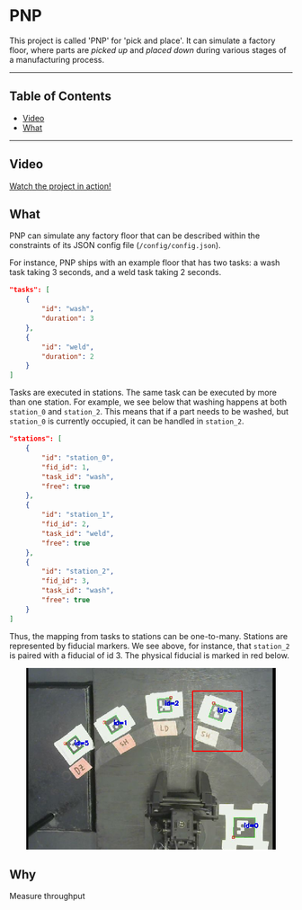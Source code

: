 # PNP

This project is called 'PNP' for 'pick and place'. It can simulate a factory
floor, where parts are _picked up_ and _placed down_ during various stages of a
manufacturing process.

---
## Table of Contents
- [Video](#video)
- [What](#what)
---

## Video
[Watch the project in action!](https://drive.google.com/file/d/1KwD7RT69WAX70gCqWBaPEyARUFQieyVz/view?usp=sharing)

## What

PNP can simulate any factory floor that can be described within the constraints
of its JSON config file (`/config/config.json`).

For instance, PNP ships with an example floor that has two tasks: a wash task
taking 3 seconds, and a weld task taking 2 seconds. 

```json   
"tasks": [
    {
        "id": "wash",
        "duration": 3
    },
    {
        "id": "weld",
        "duration": 2
    }
]
```

Tasks are executed in stations. The same task can be executed by more than one
station. For example, we see below that washing happens at both `station_0` and
`station_2`. This means that if a part needs to be washed, but `station_0` is
currently occupied, it can be handled in `station_2`. 

```json
"stations": [
    {
        "id": "station_0",
        "fid_id": 1,
        "task_id": "wash",
        "free": true 
    },
    {
        "id": "station_1",
        "fid_id": 2,
        "task_id": "weld",
        "free": true 
    },
    {
        "id": "station_2",
        "fid_id": 3,
        "task_id": "wash",
        "free": true 
    }
]
```

Thus, the mapping from tasks to stations can be one-to-many. Stations are
represented by fiducial markers. We see above, for instance, that `station_2` is
paired with a fiducial of id 3. The physical fiducial is marked in red below.


<p align="center">
    <kbd>
        <img src="./images/fiducial-3.png" />
    </kbd>
</p>



## Why

Measure throughput
